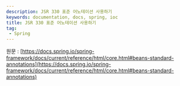 ```yaml
---
description: JSR 330 표준 어노테이션 사용하기
keywords: documentation, docs, spring, ioc
title: JSR 330 표준 어노테이션 사용하기
tag:
 - Spring
---
```


원문 : [https://docs.spring.io/spring-framework/docs/current/reference/html/core.html#beans-standard-annotations](https://docs.spring.io/spring-framework/docs/current/reference/html/core.html#beans-standard-annotations)

<AdsenseB />